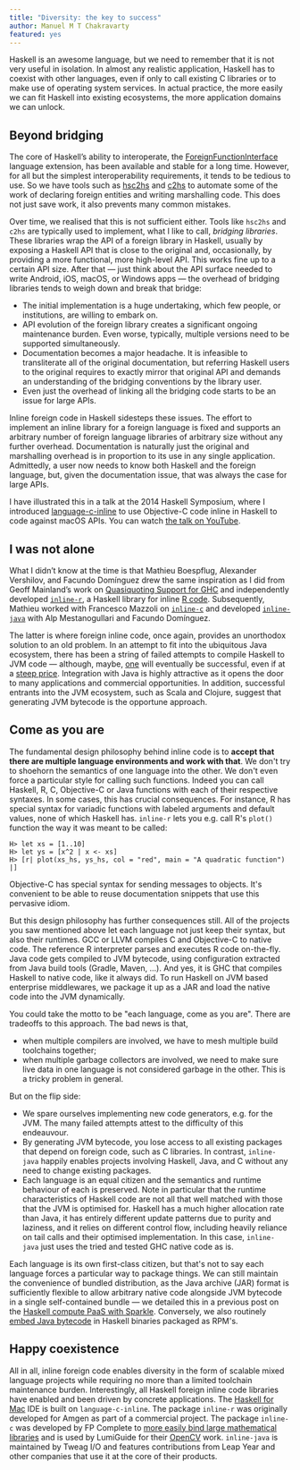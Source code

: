 ```yaml
---
title: "Diversity: the key to success"
author: Manuel M T Chakravarty
featured: yes
---
```


Haskell is an awesome language, but we need to remember that it is not very useful in isolation. In almost any realistic application, Haskell has to coexist with other languages, even if only to call existing C libraries or to make use of operating system services. In actual practice, the more easily we can fit Haskell into existing ecosystems, the more application domains we can unlock.

## Beyond bridging

The core of Haskell’s ability to interoperate, the [ForeignFunctionInterface](https://www.haskell.org/onlinereport/haskell2010/haskellch8.html#x15-1490008) language extension, has been available and stable for a long time. However, for all but the simplest interoperability requirements, it tends to be tedious to use. So we have tools such as [hsc2hs](https://hackage.haskell.org/package/hsc2hs) and [c2hs](https://hackage.haskell.org/package/c2hs) to automate some of the work of declaring foreign entities and writing marshalling code. This does not just save work, it also prevents many common mistakes.

Over time, we realised that this is not sufficient either. Tools like `hsc2hs` and `c2hs` are typically used to implement, what I like to call, *bridging libraries*. These libraries wrap the API of a foreign library in Haskell, usually by exposing a Haskell API that is close to the original and, occasionally, by providing a more functional, more high-level API. This works fine up to a certain API size. After that — just think about the API surface needed to write Android, iOS, macOS, or Windows apps — the overhead of bridging libraries tends to weigh down and break that bridge:

* The initial implementation is a huge undertaking, which few people, or institutions, are willing to embark on.
* API evolution of the foreign library creates a significant ongoing maintenance burden. Even worse, typically, multiple versions need to be supported simultaneously.
* Documentation becomes a major headache. It is infeasible to transliterate all of the original documentation, but referring Haskell users to the original requires to exactly mirror that original API and demands an understanding of the bridging conventions by the library user.
* Even just the overhead of linking all the bridging code starts to be an issue for large APIs.

Inline foreign code in Haskell sidesteps these issues. The effort to implement an inline library for a foreign language is fixed and supports an arbitrary number of foreign language libraries of arbitrary size without any further overhead. Documentation is naturally just the original and marshalling overhead is in proportion to its use in any single application. Admittedly, a user now needs to know both Haskell and the foreign language, but, given the documentation issue, that was always the case for large APIs.

I have illustrated this in a talk at the 2014 Haskell Symposium, where I introduced [language-c-inline](https://hackage.haskell.org/package/language-c-inline) to use Objective-C code inline in Haskell to code against macOS APIs. You can watch [the talk on YouTube](https://www.youtube.com/embed/pm_WFnWqn20).

## I was not alone

What I didn’t know at the time is that Mathieu Boespflug, Alexander Vershilov, and Facundo Domínguez drew the same inspiration as I did from Geoff Mainland’s work on [Quasiquoting Support for GHC](https://www.cs.drexel.edu/~mainland/projects/quasiquoting/) and independently developed [`inline-r`](https://tweag.github.io/HaskellR/), a Haskell library for inline [R code](https://www.r-project.org/). Subsequently, Mathieu worked with Francesco Mazzoli on [`inline-c`](https://github.com/fpco/inline-c/tree/master/inline-c) and developed [`inline-java`](https://github.com/tweag/inline-java#readme) with Alp Mestanogullari and Facundo Domínguez.

The latter is where foreign inline code, once again, provides an unorthodox solution to an old problem. In an attempt to fit into the ubiquitous Java ecosystem, there has been a string of failed attempts to compile Haskell to JVM code — although, maybe, [one](http://eta-lang.org) will eventually be successful, even if at a [steep price](http://eta-lang.org/docs/html/faq.html#how-different-is-eta-from-ghc). Integration with Java is highly attractive as it opens the door to many applications and commercial opportunities. In addition, successful entrants into the JVM ecosystem, such as Scala and Clojure, suggest that generating JVM bytecode is the opportune approach.

## Come as you are

The fundamental design philosophy behind inline code is to **accept that there are multiple language environments and work with that**. We don't try to shoehorn the semantics of one language into the other. We don't even force a particular style for calling such functions. Indeed you can call Haskell, R, C, Objective-C or Java functions with each of their respective syntaxes. In some cases, this has crucial consequences. For instance, R has special syntax for variadic functions with labeled arguments and default values, none of which Haskell has. `inline-r` lets you e.g. call R's `plot()` function the way it was meant to be called:

```
H> let xs = [1..10]
H> let ys = [x^2 | x <- xs]
H> [r| plot(xs_hs, ys_hs, col = "red", main = "A quadratic function") |]
```

Objective-C has special syntax for sending messages to objects. It's
convenient to be able to reuse documentation snippets that use this
pervasive idiom.

But this design philosophy has further consequences still. All of the projects you saw mentioned above let each language not just keep their syntax, but also their runtimes. GCC or LLVM compiles C and Objective-C to native code. The reference R interpreter parses and executes R code on-the-fly. Java code gets compiled to JVM bytecode, using configuration extracted from Java build tools (Gradle, Maven, ...). And yes, it is GHC that compiles Haskell to native code, like it always did. To run Haskell on JVM based enterprise middlewares, we package it up as a JAR and load the native code into the JVM dynamically.

You could take the motto to be "each language, come as you are". There are tradeoffs to this approach. The bad news is that,

* when multiple compilers are involved, we have to mesh multiple build toolchains together;
* when multiple garbage collectors are involved, we need to make sure live data in one language is not considered garbage in the other. This is a tricky problem in general.

But on the flip side:

* We spare ourselves implementing new code generators, e.g. for the JVM. The many failed attempts attest to the difficulty of this endeauvour.
* By generating JVM bytecode, you lose access to all existing packages that depend on foreign code, such as C libraries. In contrast, `inline-java` happily enables projects involving Haskell, Java, and C without any need to change existing packages.
* Each language is an equal citizen and the semantics and runtime behaviour of each is preserved. Note in particular that the runtime characteristics of Haskell code are not all that well matched with those that the JVM is optimised for. Haskell has a much higher allocation rate than Java, it has entirely different update patterns due to purity and laziness, and it relies on different control flow, including heavily reliance on tail calls and their optimised implementation. In this case, `inline-java` just uses the tried and tested GHC native code as is.

Each language is its own first-class citizen, but that's not to say each language forces a particular way to package things. We can still maintain the convenience of bundled distribution, as the Java archive (JAR) format is sufficiently flexible to allow arbitrary native code alongside JVM bytecode in a single self-contained bundle — we detailed this in a previous post on the [Haskell compute PaaS with Sparkle](http://www.tweag.io/posts/2016-06-20-haskell-compute-paas-with-sparkle.html). Conversely, we also routinely [embed Java bytecode](http://blog.tweag.io/posts/2016-10-17-inline-java.html) in Haskell binaries packaged as RPM's.

## Happy coexistence

All in all, inline foreign code enables diversity in the form of scalable mixed language projects while requiring no more than a limited toolchain maintenance burden. Interestingly, all Haskell foreign inline code libraries have enabled and been driven by concrete applications. The [Haskell for Mac](http://haskellformac.com) IDE is built on `language-c-inline`. The package `inline-r` was originally developed for Amgen as part of a commercial project. The package `inline-c` was developed by FP Complete to [more easily bind large mathematical libraries](https://www.fpcomplete.com/blog/2015/05/inline-c) and is used by LumiGuide for their [OpenCV](https://github.com/LumiGuide/haskell-opencv) work. `inline-java` is maintained by Tweag I/O and features contributions from Leap Year and other companies that use it at the core of their products.
